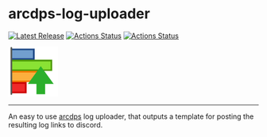 # arcdps-log-uploader 


[![Latest Release](https://img.shields.io/github/release/Xyaren/arcdps-log-uploader.svg)](https://github.com/Xyaren/arcdps-log-uploader/releases/latest) [![Actions Status](https://github.com/Xyaren/arcdps-log-uploader/actions/workflows/build.yaml/badge.svg)](https://github.com/Xyaren/arcdps-log-uploader/actions) [![Actions Status](https://github.com/Xyaren/arcdps-log-uploader/actions/workflows/lint.yml/badge.svg)](https://github.com/Xyaren/arcdps-log-uploader/actions)

<img alt="logo" src="https://raw.githubusercontent.com/Xyaren/arcdps-log-uploader/master/other/icon.png" width="100">

----
An easy to use [arcdps](https://www.deltaconnected.com/arcdps/) log uploader, that outputs a template for posting the
resulting log links to discord.